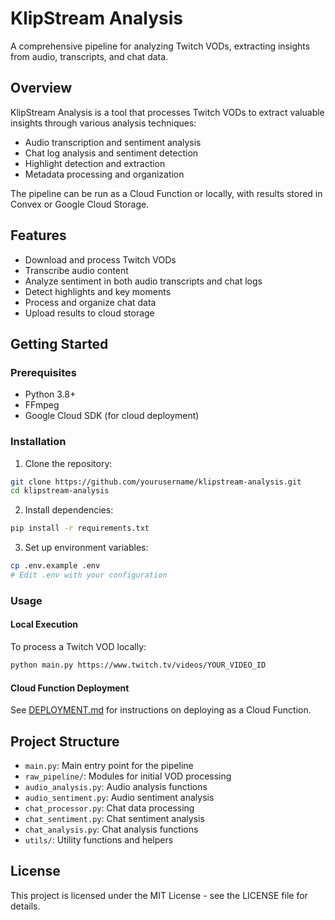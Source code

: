 # KlipStream Analysis

A comprehensive pipeline for analyzing Twitch VODs, extracting insights from audio, transcripts, and chat data.

## Overview

KlipStream Analysis is a tool that processes Twitch VODs to extract valuable insights through various analysis techniques:

- Audio transcription and sentiment analysis
- Chat log analysis and sentiment detection
- Highlight detection and extraction
- Metadata processing and organization

The pipeline can be run as a Cloud Function or locally, with results stored in Convex or Google Cloud Storage.

## Features

- Download and process Twitch VODs
- Transcribe audio content
- Analyze sentiment in both audio transcripts and chat logs
- Detect highlights and key moments
- Process and organize chat data
- Upload results to cloud storage

## Getting Started

### Prerequisites

- Python 3.8+
- FFmpeg
- Google Cloud SDK (for cloud deployment)

### Installation

1. Clone the repository:
```bash
git clone https://github.com/yourusername/klipstream-analysis.git
cd klipstream-analysis
```

2. Install dependencies:
```bash
pip install -r requirements.txt
```

3. Set up environment variables:
```bash
cp .env.example .env
# Edit .env with your configuration
```

### Usage

#### Local Execution

To process a Twitch VOD locally:

```bash
python main.py https://www.twitch.tv/videos/YOUR_VIDEO_ID
```

#### Cloud Function Deployment

See [DEPLOYMENT.md](DEPLOYMENT.md) for instructions on deploying as a Cloud Function.

## Project Structure

- `main.py`: Main entry point for the pipeline
- `raw_pipeline/`: Modules for initial VOD processing
- `audio_analysis.py`: Audio analysis functions
- `audio_sentiment.py`: Audio sentiment analysis
- `chat_processor.py`: Chat data processing
- `chat_sentiment.py`: Chat sentiment analysis
- `chat_analysis.py`: Chat analysis functions
- `utils/`: Utility functions and helpers

## License

This project is licensed under the MIT License - see the LICENSE file for details.